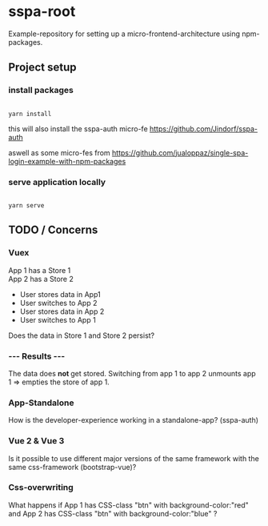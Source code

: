 # sspa-root
Example-repository for setting up a micro-frontend-architecture using npm-packages.
## Project setup
### install packages
<code>
yarn install
</code>

this will also install the sspa-auth micro-fe <link>https://github.com/Jindorf/sspa-auth</link>  

aswell as some micro-fes from <link>https://github.com/jualoppaz/single-spa-login-example-with-npm-packages</link>

### serve application locally
<code>
yarn serve
</code>

## TODO / Concerns
### Vuex
App 1 has a Store 1  
App 2 has a Store 2
- User stores data in App1
- User switches to App 2
- User stores data in App 2
- User switches to App 1  
  
Does the data in Store 1 and Store 2 persist?

<h3> --- Results --- </h3>   
The data does <b> not </b> get stored. Switching from app 1 to app 2 unmounts app 1 => empties the store of app 1. 

### App-Standalone
How is the developer-experience working in a standalone-app? (sspa-auth)

### Vue 2 & Vue 3
Is it possible to use different major versions of the same framework with the same css-framework (bootstrap-vue)?

### Css-overwriting
What happens if App 1 has CSS-class "btn" with background-color:"red" and App 2 has CSS-class "btn" with background-color:"blue" ?
